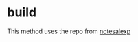 # build

This method uses the repo from [notesalexp](https://notesalexp.org/tesseract-ocr/packages5/)